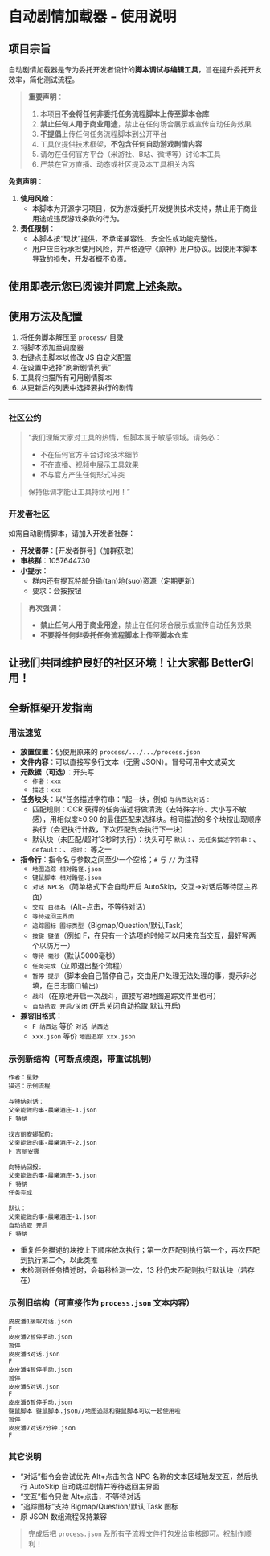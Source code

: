 # 自动剧情加载器 - 使用说明
## 项目宗旨
自动剧情加载器是专为委托开发者设计的**脚本调试与编辑工具**，旨在提升委托开发效率，简化测试流程。

> **重要声明**：
> 1. 本项目**不会将任何非委托任务流程脚本上传至脚本仓库**
> 2. **禁止任何人用于商业用途**，禁止在任何场合展示或宣传自动任务效果
> 3. **不提倡**上传任何任务流程脚本到公开平台
> 4. 工具仅提供技术框架，**不包含任何自动游戏剧情内容**
> 5. 请勿在任何官方平台（米游社、B站、微博等）讨论本工具
> 6. 严禁在官方直播、动态或社区提及本工具相关内容

**免责声明**：
1. **使用风险**：
   - 本脚本为开源学习项目，仅为游戏委托开发提供技术支持，禁止用于商业用途或违反游戏条款的行为。
2. **责任限制**：
   - 本脚本按“现状”提供，不承诺兼容性、安全性或功能完整性。
   - 用户应自行承担使用风险，并严格遵守《原神》用户协议。因使用本脚本导致的损失，开发者概不负责。

使用即表示您已阅读并同意上述条款。
---
## 使用方法及配置
1. 将任务脚本解压至 `process/` 目录
2. 将脚本添加至调度器
3. 右键点击脚本以修改 JS 自定义配置
4. 在设置中选择“刷新剧情列表”
5. 工具将扫描所有可用剧情脚本
6. 从更新后的列表中选择要执行的剧情
---
### 社区公约
> “我们理解大家对工具的热情，但脚本属于敏感领域。请务必：
> - 不在任何官方平台讨论技术细节
> - 不在直播、视频中展示工具效果
> - 不与官方产生任何形式冲突
> 
> 保持低调才能让工具持续可用！”

### 开发者社区
如需自动剧情脚本，请加入开发者社群：
- **开发者群**：[开发者群号]（加群获取）
- **审核群**：1057644730
- **小提示**：
  - 群内还有提瓦特部分锄(tan)地(suo)资源（定期更新）
  - 要求：会按按钮

> **再次强调**：
> - **禁止任何人用于商业用途**，禁止在任何场合展示或宣传自动任务效果
> - **不要将任何非委托任务流程脚本上传至脚本仓库**

**让我们共同维护良好的社区环境！让大家都 BetterGI 用！**
---
## 全新框架开发指南
### 用法速览
- **放置位置**：仍使用原来的 `process/.../.../process.json`
- **文件内容**：可以直接写多行文本（无需 JSON）。冒号可用中文或英文
- **元数据（可选）**：开头写
  - `作者：xxx`
  - `描述：xxx`
- **任务块头**：以“任务描述字符串：”起一块，例如 `与纳西达对话：`
  - 匹配规则：OCR 获得的任务描述将做清洗（去特殊字符、大小写不敏感），用相似度≥0.90 的最佳匹配来选择块。相同描述的多个块按出现顺序执行（会记执行计数，下次匹配到会执行下一块）
  - 默认块（未匹配/超时13秒时执行）：块头可写 `默认：`、`无任务描述字符串：`、`default：`、`超时：` 等之一
- **指令行**：指令名与参数之间至少一个空格；`#` 与 `//` 为注释
  - `地图追踪 相对路径.json`
  - `键鼠脚本 相对路径.json`
  - `对话 NPC名`（简单格式下会自动开启 AutoSkip，交互→对话后等待回主界面）
  - `交互 目标名`（Alt+点击，不等待对话）
  - `等待返回主界面`
  - `追踪图标 图标类型`（Bigmap/Question/默认Task）
  - `按键 键值`（例如 F，在只有一个选项的时候可以用来充当交互，最好写两个以防万一）
  - `等待 毫秒`（默认5000毫秒）
  - `任务完成`（立即退出整个流程）
  - `暂停 提示`（脚本会自己暂停自己，交由用户处理无法处理的事，提示非必填，在日志窗口输出）
  - `战斗`（在原地开启一次战斗，直接写进地图追踪文件里也可）
  - `自动拾取 开启/关闭` (开启关闭自动拾取,默认开启)
- **兼容旧格式**：
  - `F 纳西达` 等价 `对话 纳西达`
  - `xxx.json` 等价 `地图追踪 xxx.json`
### 示例新结构（可断点续跑，带重试机制）
```
作者：星野
描述：示例流程

与特纳对话：
父亲能做的事-晨曦酒庄-1.json
F 特纳

找吉丽安娜配药:
父亲能做的事-晨曦酒庄-2.json
F 吉丽安娜

向特纳回报:
父亲能做的事-晨曦酒庄-3.json
F 特纳
任务完成

默认：
父亲能做的事-晨曦酒庄-1.json
自动拾取 开启
F 特纳
```
- 重复任务描述的块按上下顺序依次执行；第一次匹配到执行第一个，再次匹配到执行第二个，以此类推
- 未检测到任务描述时，会每秒检测一次，13 秒仍未匹配则执行默认块（若存在）
### 示例旧结构（可直接作为 `process.json` 文本内容）
```
皮皮潘1接取对话.json
F
皮皮潘2暂停手动.json
暂停
皮皮潘3对话.json
F
皮皮潘4暂停手动.json
暂停
皮皮潘5对话.json
F
皮皮潘6暂停手动.json
键鼠脚本 键鼠脚本.json//地图追踪和键鼠脚本可以一起使用啦
暂停
皮皮潘7对话2分钟.json
F
```
### 其它说明
- “对话”指令会尝试优先 Alt+点击包含 NPC 名称的文本区域触发交互，然后执行 AutoSkip 自动跳过剧情并等待返回主界面
- “交互”指令只做 Alt+点击，不等待对话
- “追踪图标”支持 Bigmap/Question/默认 Task 图标
- 原 JSON 数组流程保持兼容
> 完成后把 `process.json` 及所有子流程文件打包发给审核即可。祝制作顺利！
